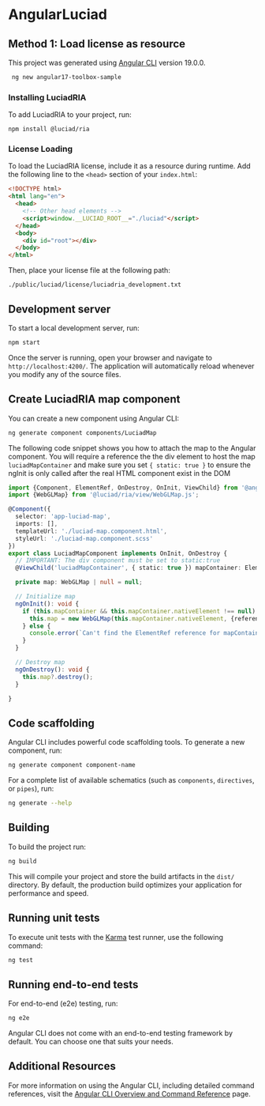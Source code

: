# AngularLuciad
## Method 1: Load license as resource

This project was generated using [Angular CLI](https://github.com/angular/angular-cli) version 19.0.0.
```html
 ng new angular17-toolbox-sample
```

### Installing LuciadRIA

To add LuciadRIA to your project, run:

```shell
npm install @luciad/ria
```

### License Loading

To load the LuciadRIA license, include it as a resource during runtime. Add the following line to the `<head>` section of your `index.html`:

```html
<!DOCTYPE html>
<html lang="en">
  <head>
    <!-- Other head elements -->
    <script>window.__LUCIAD_ROOT__="./luciad"</script>
  </head>
  <body>
    <div id="root"></div>
  </body>
</html>
```

Then, place your license file at the following path:

```shell
./public/luciad/license/luciadria_development.txt
```

## Development server

To start a local development server, run:

```bash
npm start
```
Once the server is running, open your browser and navigate to `http://localhost:4200/`. The application will automatically reload whenever you modify any of the source files.

## Create LuciadRIA map component
You can create a new component using Angular CLI:
```bash
ng generate component components/LuciadMap
```
The following code snippet shows you how to attach the map to the Angular component. 
  You will require a reference the the div element to host the map `luciadMapContainer` and make sure you set `{ static: true }` to ensure the ngInit is only called after the real HTML component exist in the DOM
```Typescript
import {Component, ElementRef, OnDestroy, OnInit, ViewChild} from '@angular/core';
import {WebGLMap} from '@luciad/ria/view/WebGLMap.js';

@Component({
  selector: 'app-luciad-map',
  imports: [],
  templateUrl: './luciad-map.component.html',
  styleUrl: './luciad-map.component.scss'
})
export class LuciadMapComponent implements OnInit, OnDestroy {
  // IMPORTANT: The div component must be set to static:true
  @ViewChild('luciadMapContainer', { static: true }) mapContainer: ElementRef | null = null;

  private map: WebGLMap | null = null;

  // Initialize map
  ngOnInit(): void {
    if (this.mapContainer && this.mapContainer.nativeElement !== null) {
      this.map = new WebGLMap(this.mapContainer.nativeElement, {reference: "epsg:4978"});
    } else {
      console.error(`Can't find the ElementRef reference for mapContainer)`);
    }
  }

  // Destroy map
  ngOnDestroy(): void {
    this.map?.destroy();
  }

}
```
## Code scaffolding

Angular CLI includes powerful code scaffolding tools. To generate a new component, run:

```bash
ng generate component component-name
```

For a complete list of available schematics (such as `components`, `directives`, or `pipes`), run:

```bash
ng generate --help
```

## Building

To build the project run:

```bash
ng build
```

This will compile your project and store the build artifacts in the `dist/` directory. By default, the production build optimizes your application for performance and speed.

## Running unit tests

To execute unit tests with the [Karma](https://karma-runner.github.io) test runner, use the following command:

```bash
ng test
```

## Running end-to-end tests

For end-to-end (e2e) testing, run:

```bash
ng e2e
```

Angular CLI does not come with an end-to-end testing framework by default. You can choose one that suits your needs.

## Additional Resources

For more information on using the Angular CLI, including detailed command references, visit the [Angular CLI Overview and Command Reference](https://angular.dev/tools/cli) page.


